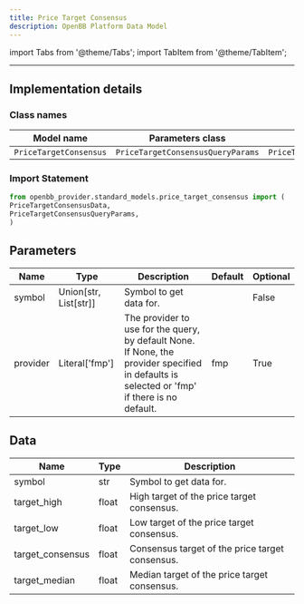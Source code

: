 ```yaml
---
title: Price Target Consensus
description: OpenBB Platform Data Model
---
```



import Tabs from '@theme/Tabs';
import TabItem from '@theme/TabItem';


---

## Implementation details

### Class names

| Model name | Parameters class | Data class |
| ---------- | ---------------- | ---------- |
| `PriceTargetConsensus` | `PriceTargetConsensusQueryParams` | `PriceTargetConsensusData` |

### Import Statement

```python
from openbb_provider.standard_models.price_target_consensus import (
PriceTargetConsensusData,
PriceTargetConsensusQueryParams,
)
```

## Parameters

<Tabs>
<TabItem value="standard" label="Standard">

| Name | Type | Description | Default | Optional |
| ---- | ---- | ----------- | ------- | -------- |
| symbol | Union[str, List[str]] | Symbol to get data for. |  | False |
| provider | Literal['fmp'] | The provider to use for the query, by default None. If None, the provider specified in defaults is selected or 'fmp' if there is no default. | fmp | True |
</TabItem>

</Tabs>

## Data

<Tabs>
<TabItem value="standard" label="Standard">

| Name | Type | Description |
| ---- | ---- | ----------- |
| symbol | str | Symbol to get data for. |
| target_high | float | High target of the price target consensus. |
| target_low | float | Low target of the price target consensus. |
| target_consensus | float | Consensus target of the price target consensus. |
| target_median | float | Median target of the price target consensus. |
</TabItem>

</Tabs>

